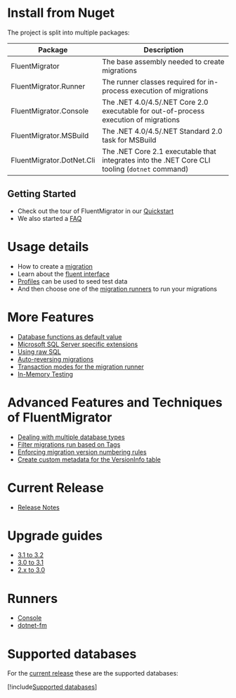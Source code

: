 # Install from Nuget

The project is split into multiple packages:

| Package                   | Description                                                                                    |
| ------------------------- | ---------------------------------------------------------------------------------------------- |
| FluentMigrator            | The base assembly needed to create migrations                                                  |
| FluentMigrator.Runner     | The runner classes required for in-process execution of migrations                             |
| FluentMigrator.Console    | The .NET 4.0/4.5/.NET Core 2.0 executable for out-of-process execution of migrations           |
| FluentMigrator.MSBuild    | The .NET 4.0/4.5/.NET Standard 2.0 task for MSBuild                                            |
| FluentMigrator.DotNet.Cli | The .NET Core 2.1 executable that integrates into the .NET Core CLI tooling (`dotnet` command) |

## Getting Started

- Check out the tour of FluentMigrator in our [Quickstart](xref:quickstart.md)
- We also started a [FAQ](xref:faq)

# Usage details

- How to create a [migration](xref:migration-example.md)
- Learn about the [fluent interface](fluent-interface.md)
- [Profiles](profiles.md) can be used to seed test data
- And then choose one of the [migration runners](migration-runners.md) to run your migrations

# More Features

- [Database functions as default value](xref:db-functions)
- [Microsoft SQL Server specific extensions](xref:sql-server-extensions.md)
- [Using raw SQL](xref:raw-sql)
- [Auto-reversing migrations](xref:migration-auto-reversing)
- [Transaction modes for the migration runner](xref:migration-transaction-behavior)
- [In-Memory Testing](xref:in-memory-testing)

# Advanced Features and Techniques of FluentMigrator

- [Dealing with multiple database types](multi-db-support.md)
- [Filter migrations run based on Tags](xref:migration-filter-tags)
- [Enforcing migration version numbering rules](xref:migration-attribute-custom)
- [Create custom metadata for the VersionInfo table](xref:version-table-metadata)

# Current Release

- [Release Notes](https://github.com/fluentmigrator/fluentmigrator/releases)

# Upgrade guides

- [3.1 to 3.2](xref:upgrade-guide-3.1-to-3.2)
- [3.0 to 3.1](xref:upgrade-guide-3.0-to-3.1)
- [2.x to 3.0](xref:upgrade-guide-2.0-to-3.0)

# Runners

- [Console](xref:runner-console)
- [dotnet-fm](xref:dotnet-fm)

# Supported databases

For the [current release](https://github.com/fluentmigrator/fluentmigrator/releases/latest) these are the supported databases:

[!include[Supported databases](../snippets/supported-databases.md)]
